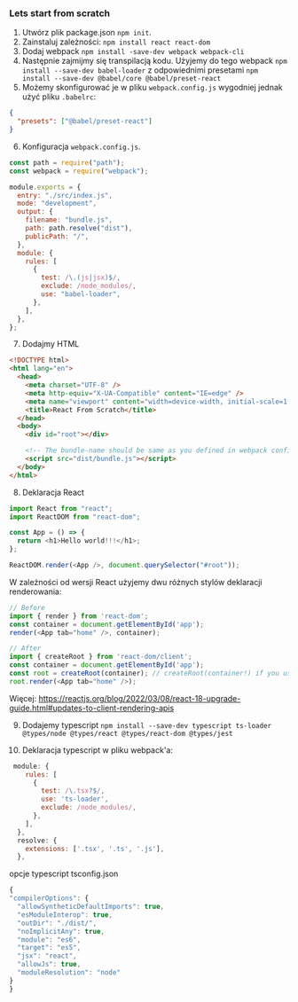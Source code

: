 ### Lets start from scratch

1. Utwórz plik package.json `npm init`.
2. Zainstaluj zależności: `npm install react react-dom`
3. Dodaj webpack `npm install -save-dev webpack webpack-cli`
4. Następnie zajmijmy się transpilacją kodu. Użyjemy do tego webpack `npm install --save-dev babel-loader` z odpowiednimi presetami `npm install --save-dev @babel/core @babel/preset-react`
5. Możemy skonfigurować je w pliku `webpack.config.js` wygodniej jednak użyć pliku `.babelrc`:

```json
{
  "presets": ["@babel/preset-react"]
}
```

6. Konfiguracja `webpack.config.js`.

```javascript
const path = require("path");
const webpack = require("webpack");

module.exports = {
  entry: "./src/index.js",
  mode: "development",
  output: {
    filename: "bundle.js",
    path: path.resolve("dist"),
    publicPath: "/",
  },
  module: {
    rules: [
      {
        test: /\.(js|jsx)$/,
        exclude: /node_modules/,
        use: "babel-loader",
      },
    ],
  },
};
```

7. Dodajmy HTML

```html
<!DOCTYPE html>
<html lang="en">
  <head>
    <meta charset="UTF-8" />
    <meta http-equiv="X-UA-Compatible" content="IE=edge" />
    <meta name="viewport" content="width=device-width, initial-scale=1.0" />
    <title>React From Scratch</title>
  </head>
  <body>
    <div id="root"></div>

    <!-- The bundle-name should be same as you defined in webpack config file -->
    <script src="dist/bundle.js"></script>
  </body>
</html>
```

8. Deklaracja React

```javascript
import React from "react";
import ReactDOM from "react-dom";

const App = () => {
  return <h1>Hello world!!!</h1>;
};

ReactDOM.render(<App />, document.querySelector("#root"));
```
W zależności od wersji React użyjemy dwu różnych stylów deklaracji renderowania:
```javascript
// Before
import { render } from 'react-dom';
const container = document.getElementById('app');
render(<App tab="home" />, container);

// After
import { createRoot } from 'react-dom/client';
const container = document.getElementById('app');
const root = createRoot(container); // createRoot(container!) if you use TypeScript
root.render(<App tab="home" />);
```
Więcej: https://reactjs.org/blog/2022/03/08/react-18-upgrade-guide.html#updates-to-client-rendering-apis

9. Dodajemy typescript `npm install --save-dev typescript ts-loader @types/node @types/react @types/react-dom @types/jest`

10. Deklaracja typescript w pliku webpack'a:

```javascript
 module: {
    rules: [
      {
        test: /\.tsx?$/,
        use: 'ts-loader',
        exclude: /node_modules/,
      },
    ],
  },
  resolve: {
    extensions: ['.tsx', '.ts', '.js'],
  },
```

opcje typescript tsconfig.json

```javascript
{
"compilerOptions": {
  "allowSyntheticDefaultImports": true,
  "esModuleInterop": true,
  "outDir": "./dist/",
  "noImplicitAny": true,
  "module": "es6",
  "target": "es5",
  "jsx": "react",
  "allowJs": true,
  "moduleResolution": "node"
}
}
```


